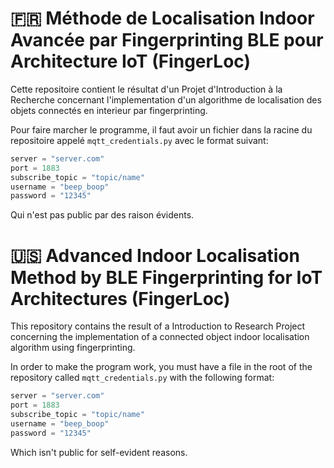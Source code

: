 # 🇫🇷 Méthode de Localisation Indoor Avancée par Fingerprinting BLE pour Architecture IoT (FingerLoc)

Cette repositoire contient le résultat d'un Projet d'Introduction à la Recherche concernant l'implementation d'un algorithme de localisation des objets connectés en interieur par fingerprinting.

Pour faire marcher le programme, il faut avoir un fichier dans la racine du repositoire appelé `mqtt_credentials.py` avec le format suivant:

```python
server = "server.com"
port = 1883
subscribe_topic = "topic/name"
username = "beep_boop"
password = "12345"
```
Qui n'est pas public par des raison évidents.

# 🇺🇸 Advanced Indoor Localisation Method by BLE Fingerprinting for IoT Architectures (FingerLoc)

This repository contains the result of a Introduction to Research Project concerning the implementation of a connected object indoor localisation algorithm using fingerprinting.

In order to make the program work, you must have a file in the root of the repository called `mqtt_credentials.py` with the following format:

```python
server = "server.com"
port = 1883
subscribe_topic = "topic/name"
username = "beep_boop"
password = "12345"
```
Which isn't public for self-evident reasons.
